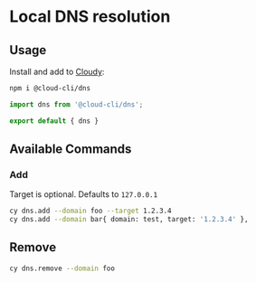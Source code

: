 # Local DNS resolution

## Usage

Install and add to [Cloudy](cloud-cli/cli):

```sh
npm i @cloud-cli/dns
```

```js
import dns from '@cloud-cli/dns';

export default { dns }
```

## Available Commands

### Add

Target is optional. Defaults to `127.0.0.1`

```sh
cy dns.add --domain foo --target 1.2.3.4
cy dns.add --domain bar{ domain: test, target: '1.2.3.4' },
```

## Remove

```sh
cy dns.remove --domain foo
```